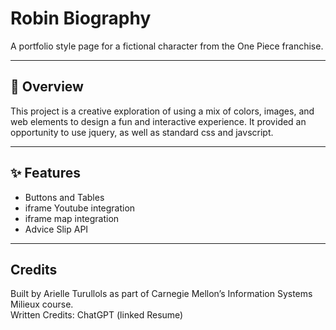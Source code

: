 # Robin Biography
A portfolio style page for a fictional character from the One Piece franchise.

---

## 📖 Overview
This project is a creative exploration of using a mix of colors, images, and web elements to design a fun and interactive experience.
It provided an opportunity to use jquery, as well as standard css and javscript.

---

## ✨ Features
- Buttons and Tables
- iframe Youtube integration
- iframe map integration
- Advice Slip API

---

## Credits
Built by Arielle Turullols as part of Carnegie Mellon’s Information Systems Milieux course.  
Written Credits: ChatGPT (linked Resume)
